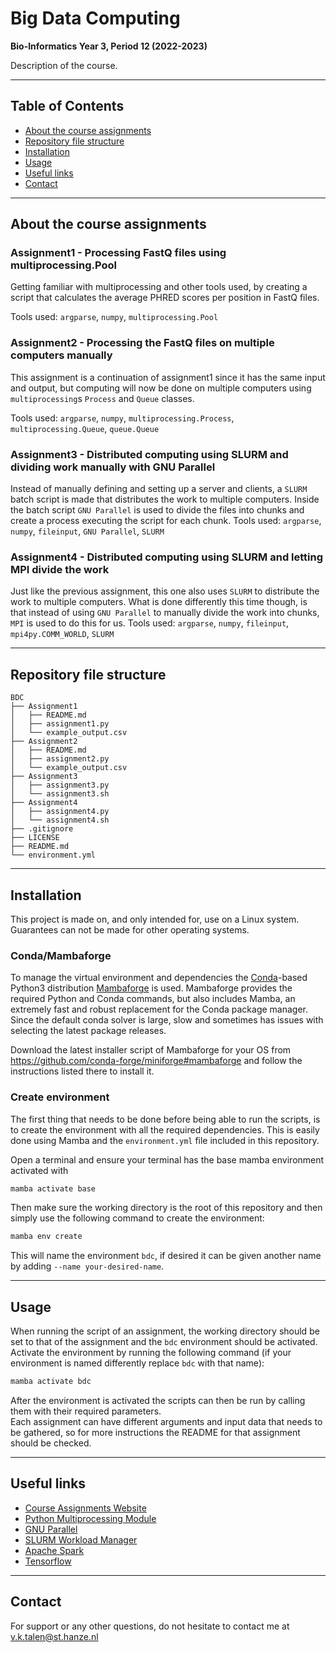 # Big Data Computing
**Bio-Informatics Year 3, Period 12 (2022-2023)**

Description of the course.


---
## Table of Contents
- [About the course assignments](#about-the-course-assignments)
- [Repository file structure](#repository-file-structure)
- [Installation](#installation)
- [Usage](#usage)
- [Useful links](#useful-links)
- [Contact](#contact)


---
## About the course assignments
### Assignment1 - Processing FastQ files using multiprocessing.Pool
Getting familiar with multiprocessing and other tools used, 
by creating a script that calculates the average PHRED scores per position in FastQ files.

Tools used: `argparse`, `numpy`, `multiprocessing.Pool`

### Assignment2 - Processing the FastQ files on multiple computers manually
This assignment is a continuation of assignment1 since it has the same input and output, 
but computing will now be done on multiple computers using `multiprocessing`s `Process` and `Queue` classes.

Tools used: `argparse`, `numpy`, `multiprocessing.Process`, `multiprocessing.Queue`, `queue.Queue`

### Assignment3 - Distributed computing using SLURM and dividing work manually with GNU Parallel
Instead of manually defining and setting up a server and clients, a `SLURM` batch script is made that distributes the work to multiple computers.
Inside the batch script `GNU Parallel` is used to divide the files into chunks and create a process executing the script for each chunk.
Tools used: `argparse`, `numpy`, `fileinput`, `GNU Parallel`, `SLURM`

### Assignment4 - Distributed computing using SLURM and letting MPI divide the work
Just like the previous assignment, this one also uses `SLURM` to distribute the work to multiple computers.
What is done differently this time though, is that instead of using `GNU Parallel` to manually divide the work into chunks, `MPI` is used to do this for us.
Tools used: `argparse`, `numpy`, `fileinput`, `mpi4py.COMM_WORLD`, `SLURM`


---
## Repository file structure
```
BDC
├── Assignment1
│   ├── README.md
│   ├── assignment1.py
│   └── example_output.csv
├── Assignment2
│   ├── README.md
│   ├── assignment2.py
│   └── example_output.csv
├── Assignment3
│   ├── assignment3.py
│   └── assignment3.sh
├── Assignment4
│   ├── assignment4.py
│   └── assignment4.sh
├── .gitignore
├── LICENSE
├── README.md
└── environment.yml
```


---
## Installation
This project is made on, and only intended for, use on a Linux system. Guarantees can not be made for other operating systems.

### Conda/Mambaforge
To manage the virtual environment and dependencies the [Conda](https://conda.io/)-based Python3 distribution [Mambaforge](https://github.com/conda-forge/miniforge#mambaforge) is used.
Mambaforge provides the required Python and Conda commands, but also includes Mamba, an extremely fast and robust replacement for the Conda package manager. 
Since the default conda solver is large, slow and sometimes has issues with selecting the latest package releases.

Download the latest installer script of Mambaforge for your OS from https://github.com/conda-forge/miniforge#mambaforge and follow the instructions listed there to install it.

### Create environment
The first thing that needs to be done before being able to run the scripts, is to create the environment with all the required dependencies. 
This is easily done using Mamba and the `environment.yml` file included in this repository.

Open a terminal and ensure your terminal has the base mamba environment activated with
```bash
mamba activate base
```
Then make sure the working directory is the root of this repository and then simply use the following command to create the environment:
```bash
mamba env create
```
This will name the environment `bdc`, if desired it can be given another name by adding `--name your-desired-name`.


---
## Usage
When running the script of an assignment, the working directory should be set to that of the assignment and the `bdc` environment should be activated.
Activate the environment by running the following command (if your environment is named differently replace `bdc` with that name):
```bash
mamba activate bdc
```
After the environment is activated the scripts can then be run by calling them with their required parameters.  
Each assignment can have different arguments and input data that needs to be gathered, so for more instructions the README for that assignment should be checked.


---
## Useful links
* [Course Assignments Website](https://bioinf.nl/~martijn/BDC/BDC.html)  
* [Python Multiprocessing Module](https://docs.python.org/3.8/library/multiprocessing.html)  
* [GNU Parallel](https://www.gnu.org/software/parallel/)  
* [SLURM Workload Manager](https://slurm.schedmd.com/overview.html)  
* [Apache Spark](https://spark.apache.org/)  
* [Tensorflow](https://www.tensorflow.org/)  


---
## Contact
For support or any other questions, do not hesitate to contact me at v.k.talen@st.hanze.nl
